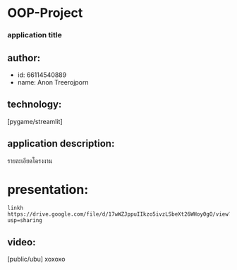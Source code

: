 # OOP-Project
### application title
## author: 
  * id: 66114540889
  * name: Anon Treerojporn
## technology: 
   [pygame/streamlit]
## application description: 
   รายละเอียดโครงงาน
 # presentation: 
    linkh https://drive.google.com/file/d/17wWZJppuIIkzo5ivzLSbeXt26WHoy0gO/view?usp=sharing
## video:  
   [public/ubu]
 xoxoxo
